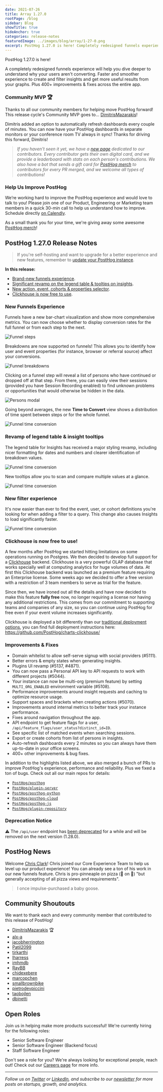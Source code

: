 ```yaml
---
date: 2021-07-26
title: Array 1.27.0
rootPage: /blog
sidebar: Blog
showTitle: true
hideAnchor: true
categories: release-notes
featuredImage: ../images/blog/array/1-27-0.png
excerpt: PostHog 1.27.0 is here! Completely redesigned funnels experience will help you dive deeper to understand why your users aren't converting. Plus 400+ improvements & fixes.
---
```


PostHog 1.27.0 is here! 

A completely redesigned funnels experience will help you dive deeper to understand why your users aren't converting. Faster and smoother experience to create and filter insights and get more useful results from your graphs. Plus 400+ improvements & fixes across the entire app.

### Community MVP 🏆

Thanks to all our community members for helping move PostHog forward! This release cycle's Community MVP goes to... [DimitrisMazarakis](https://github.com/DimitrisMazarakis)!

Dimitris added an option to automatically refresh dashboards every couple of minutes. You can now have your PostHog dashboards in separate monitors or your conference room TV always in sync! Thanks for driving this forward, Dimitris!

> _If you haven't seen it yet, we have a [new page](https://posthog.com/contributors) dedicated to our contributors. Every contributor gets their own digital card, and we provide a leaderboard with stats on each person's contributions. We also have a bot that sends a gift card for [PostHog merch](https://merch.posthog.com) to contributors for every PR merged, and we welcome all types of contributions!_

### Help Us Improve PostHog

We’re working hard to improve the PostHog experience and would love to talk to you! Please join one of our Product, Engineering or Marketing team members in a quick 30-min call to help us understand how to improve. Schedule directly [on Calendly](https://calendly.com/posthog-feedback).

As a small thank you for your time, we're giving away some awesome [PostHog merch](https://merch.posthog.com)!

<ArrayCTA />

## PostHog 1.27.0 Release Notes

> If you're self-hosting and want to upgrade for a better experience and new features, remember to [update your PostHog instance](/docs/self-host/configure/upgrading-posthog).

**In this release:**

- [Brand-new funnels experience](#new-funnels-experience).
- [Significant revamp on the legend table & tooltips on insights](#revamp-of-legend-table--insight-tooltips).
- [New action, event, cohorts & properties selector](#new-filter-experience).
- [Clickhouse is now free to use](#clickhouse-is-now-free-to-use).
### New Funnels Experience

Funnels have a new bar-chart visualization and show more comprehensive metrics. You can now choose whether to display conversion rates for the full funnel or from each step to the next.

![Funnel steps](https://posthog-static-files.s3.us-east-2.amazonaws.com/Website-Assets/Array/funnel-steps.png)

Breakdowns are now supported on funnels! This allows you to identify how user and event properties (for instance, browser or referral source) affect your conversions.

![Funnel breakdowns](https://posthog-static-files.s3.us-east-2.amazonaws.com/Website-Assets/Array/funnel-breakdowns.png)

Clicking on a funnel step will reveal a list of persons who have continued or dropped off at that step. From there, you can easily view their sessions (provided you have Session Recording enabled) to find unknown problems or opportunities that would otherwise be hidden in the data.

![Persons modal](https://posthog-static-files.s3.us-east-2.amazonaws.com/Website-Assets/Array/person-modal-original.png)

Going beyond averages, the new **Time to Convert** view shows a distribution of time spent between steps or for the whole funnel.

![Funnel time conversion](https://posthog-static-files.s3.us-east-2.amazonaws.com/Website-Assets/Array/funnel-steps.png)

### Revamp of legend table & insight tooltips

The legend table for Insights has received a major styling revamp, including nicer formatting for dates and numbers and clearer identification of breakdown values.

![Funnel time conversion](https://posthog-static-files.s3.us-east-2.amazonaws.com/Website-Assets/Array/insights-table.png)

New tooltips allow you to scan and compare multiple values at a glance.

![Funnel time conversion](https://posthog-static-files.s3.us-east-2.amazonaws.com/Website-Assets/Array/tooltips.png)

### New filter experience

It's now easier than ever to find the event, user, or cohort definitions you're looking for when adding a filter to a query. This change also causes Insights to load significantly faster.

![Funnel time conversion](https://posthog-static-files.s3.us-east-2.amazonaws.com/Website-Assets/Array/unified-search.png)

### Clickhouse is now free to use!

A few months after PostHog we started hitting limitations on some operations running on Postgres. We then decided to develop full support for a <a rel="noreferrer noopener" target="_blank" href="https://clickhouse.tech/">Clickhouse</a> backend. Clickhouse is a very powerful OLAP database that works specially well at computing analytics for huge volumes of data. At first this Clickhouse backend was launched as a premium feature requiring an Enterprise license. Some weeks ago we decided to offer a free version with a restriction of 3 team members to serve as trial for the feature.

Since then, we have ironed out all the details and have now decided to make this feature **fully free** now, no longer requiring a license nor having any additional restrictions. This comes from our commitment to supporting teams and companies of any size, so you can continue using PostHog for free even if your event volume increases significantly.

Clickhouse is deployed a bit differently than our [traditional deployment options](/docs/self-host/overview#deploy), you can find full deployment instructions here: <a rel="noreferrer noopener" target="_blank" href="https://github.com/PostHog/charts-clickhouse/">https://github.com/PostHog/charts-clickhouse/</a>


### Improvements & Fixes

- Domain whitelist to allow self-serve signup with social providers (#5111).
- Better errors & empty states when generating insights.
- Plugins UI revamp (#5137, #4871).
- You can now pass a Personal API key to API requests to work with different projects (#5044).
- Your instance can now be multi-org (premium feature) by setting `MULTI_ORG_ENABLED` environment variable (#5108).
- Performance improvements around insight requests and caching to optimize resource usage.
- Support spaces and brackets when creating actions (#5070).
- Improvements around internal metrics to better track your instance performance.
- Fixes around navigation throughout the app.
- API endpoint to get feature flags for a user, `/api/feature_flags/user_status?distinct_id=ID`.
- See specific list of matched events when searching sessions.
- Export or create cohorts from list of persons in insights.
- Auto-refresh dashboards every 2 minutes so you can always have them up-to-date in your office screens.
- 400+ other improvements & bug fixes.

In addition to the highlights listed above, we also merged a bunch of PRs to improve PostHog's experience, performance and reliability. Plus we fixed a ton of bugs. Check out all our main repos for details:

- [`PostHog/posthog`](https://github.com/PostHog/posthog/commits/master)
- [`PostHog/plugin-server`](https://github.com/PostHog/plugin-server/commits/master)
- [`PostHog/posthog-python`](https://github.com/PostHog/posthog-python/commits/master)
- [`PostHog/posthog-cloud`](https://github.com/PostHog/posthog-cloud/commits/master)
- [`PostHog/posthog-js`](https://github.com/PostHog/posthog-js/commits/master)
- [`PostHog/plugin-repository`](https://github.com/PostHog/plugin-repository/commits/master)


### Deprecation Notice

⚠️ The `/api/user` endpoint has [been deprecated](/docs/api/user#user--deprecated) for a while and will be removed on the next version (1.28.0).

## PostHog News

Welcome [Chris Clark](https://posthog.com/handbook/company/team#chris-clark-product-designer)! Chris joined our Core Experience Team to help us level up our product experience! You can already see a ton of his work in our new funnels feature. Chris is pro-pinneaple on pizza (🍍 on 🍕) "but generally accepting of all pizza views and requirements". 

> I once impulse-purchased a baby goose.

## Community Shoutouts

We want to thank each and every community member that contributed to this release of PostHog!

- [DimitrisMazarakis](https://github.com/DimitrisMazarakis) 🏆
- [alx-a](https://github.com/alx-a)
- [jacobherrington](https://github.com/jacobherrington)
- [Patil2099](https://github.com/Patil2099)
- [tirkarthi](https://github.com/tirkarthi)
- [lharress](https://github.com/lharress)
- [imhmdb](https://github.com/imhmdb)
- [RayBB](https://github.com/RayBB)
- [chidexebere](https://github.com/chidexebere)
- [marcopchen](https://github.com/marcopchen)
- [smallbrownbike](https://github.com/smallbrownbike)
- [pietrodevpiccini](https://github.com/pietrodevpiccini)
- [taobojlen](https://github.com/taobojlen)
- [dbinetti](https://github.com/dbinetti)

## Open Roles

Join us in helping make more products successful! We're currently hiring for the following roles:

- Senior Software Engineer
- Senior Software Engineer (Backend focus)
- Staff Software Engineer

Don't see a role for you? We're always looking for exceptional people, reach out! Check out our [Careers page](https://posthog.com/careers) for more info.

<hr/>

_Follow us on [Twitter](https://twitter.com/posthoghq) or [LinkedIn](https://linkedin.com/company/posthog), and subscribe to our [newsletter](https://posthog.com/newsletter) for more posts on startups, growth, and analytics._
